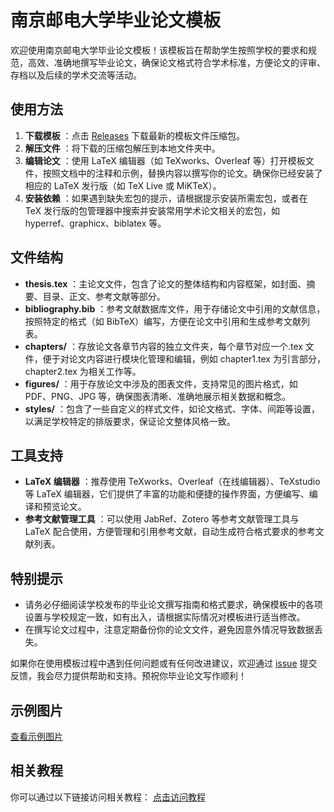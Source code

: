 # 南京邮电大学毕业论文模板

欢迎使用南京邮电大学毕业论文模板！该模板旨在帮助学生按照学校的要求和规范，高效、准确地撰写毕业论文，确保论文格式符合学术标准，方便论文的评审、存档以及后续的学术交流等活动。

## 使用方法

  1. **下载模板** ：点击 [Releases](https://github.com/your-username/your-repo-name/releases) 下载最新的模板文件压缩包。
  2. **解压文件** ：将下载的压缩包解压到本地文件夹中。
  3. **编辑论文** ：使用 LaTeX 编辑器（如 TeXworks、Overleaf 等）打开模板文件，按照文档中的注释和示例，替换内容以撰写你的论文。确保你已经安装了相应的 LaTeX 发行版（如 TeX Live 或 MiKTeX）。
  4. **安装依赖** ：如果遇到缺失宏包的提示，请根据提示安装所需宏包，或者在 TeX 发行版的包管理器中搜索并安装常用学术论文相关的宏包，如 hyperref、graphicx、biblatex 等。

## 文件结构

  * **thesis.tex** ：主论文文件，包含了论文的整体结构和内容框架，如封面、摘要、目录、正文、参考文献等部分。
  * **bibliography.bib** ：参考文献数据库文件，用于存储论文中引用的文献信息，按照特定的格式（如 BibTeX）编写，方便在论文中引用和生成参考文献列表。
  * **chapters/** ：存放论文各章节内容的独立文件夹，每个章节对应一个.tex 文件，便于对论文内容进行模块化管理和编辑，例如 chapter1.tex 为引言部分，chapter2.tex 为相关工作等。
  * **figures/** ：用于存放论文中涉及的图表文件，支持常见的图片格式，如 PDF、PNG、JPG 等，确保图表清晰、准确地展示相关数据和概念。
  * **styles/** ：包含了一些自定义的样式文件，如论文格式、字体、间距等设置，以满足学校特定的排版要求，保证论文整体风格一致。

## 工具支持

  * **LaTeX 编辑器** ：推荐使用 TeXworks、Overleaf（在线编辑器）、TeXstudio 等 LaTeX 编辑器，它们提供了丰富的功能和便捷的操作界面，方便编写、编译和预览论文。
  * **参考文献管理工具** ：可以使用 JabRef、Zotero 等参考文献管理工具与 LaTeX 配合使用，方便管理和引用参考文献，自动生成符合格式要求的参考文献列表。

## 特别提示

  * 请务必仔细阅读学校发布的毕业论文撰写指南和格式要求，确保模板中的各项设置与学校规定一致，如有出入，请根据实际情况对模板进行适当修改。
  * 在撰写论文过程中，注意定期备份你的论文文件，避免因意外情况导致数据丢失。

如果你在使用模板过程中遇到任何问题或有任何改进建议，欢迎通过 [issue](https://github.com/your-username/your-repo-name/issues) 提交反馈，我会尽力提供帮助和支持。预祝你毕业论文写作顺利！

## 示例图片

[查看示例图片](https://github.com/your-username/your-repo-name/blob/main/NJUPT_Thesis_Template.pdf)

## 相关教程

你可以通过以下链接访问相关教程： [点击访问教程](https://blog.csdn.net/qq_63129682/article/details/147778798?spm=1001.2014.3001.5502)
